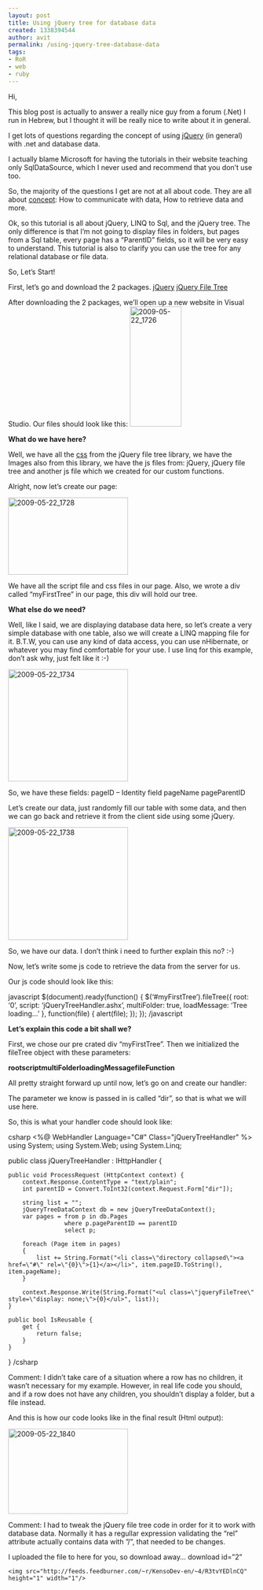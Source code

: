 ```yaml
---
layout: post
title: Using jQuery tree for database data
created: 1338394544
author: avit
permalink: /using-jquery-tree-database-data
tags:
- RoR
- web
- ruby
---
```

<p>Hi,</p>

<p>This blog post is actually to answer a really nice guy from a forum (.Net) I run in Hebrew, but I thought it will be really nice to write about it in general.</p>

<p>I get lots of questions regarding the concept of using <a href='http://www.kensodev.com/category/jquery/' target='_blank' title='jQuery'>jQuery</a> (in general) with .net and database data.</p>

<p>I actually blame Microsoft for having the tutorials in their website teaching only SqlDataSource, which I never used and recommend that you don’t use too.</p>

<p>So, the majority of the questions I get are not at all about code. They are all about <a href='http://www.kensodev.com/category/concept/' target='_blank' title='Concept'>concept</a>: How to communicate with data, How to retrieve data and more.</p>

<p>Ok, so this tutorial is all about jQuery, LINQ to Sql, and the jQuery tree. The only difference is that I’m not going to display files in folders, but pages from a Sql table, every page has a “ParentID” fields, so it will be very easy to understand. This tutorial is also to clarify you can use the tree for any relational database or file data.</p>

<p>So, Let’s Start!</p>

<p>First, let’s go and download the 2 packages. <a href='http://www.jquery.com' target='_blank'>jQuery</a> <a href='http://abeautifulsite.net/notebook/58' target='_blank'>jQuery File Tree</a></p>

<p>After downloading the 2 packages, we’ll open up a new website in Visual Studio. Our files should look like this: <a href='http://www.kensodev.com/wp-content/uploads/2009/05/20090522-1726.png'><img alt='2009-05-22_1726' border='0' height='244' src='http://www.kensodev.com/wp-content/uploads/2009/05/20090522-1726-thumb.png' style='display: inline; border-width: 0px;' title='2009-05-22_1726' width='105' /></a></p>
<strong>What do we have here?
</strong>
<p>Well, we have all the <a href='http://www.kensodev.com/tag/css'>css</a> from the jQuery file tree library, we have the Images also from this library, we have the js files from: jQuery, jQuery file tree and another js file which we created for our custom functions.</p>

<p>Alright, now let’s create our page:</p>
<a href='http://www.kensodev.com/wp-content/uploads/2009/05/20090522-1728.png'><img alt='2009-05-22_1728' border='0' height='157' src='http://www.kensodev.com/wp-content/uploads/2009/05/20090522-1728-thumb.png' style='display: inline; border-width: 0px;' title='2009-05-22_1728' width='244' /></a>
<p>We have all the script file and css files in our page. Also, we wrote a div called “myFirstTree” in our page, this div will hold our tree.</p>
<strong>What else do we need?</strong>
<p>Well, like I said, we are displaying database data here, so let’s create a very simple database with one table, also we will create a LINQ mapping file for it. B.T.W, you can use any kind of data access, you can use nHibernate, or whatever you may find comfortable for your use. I use linq for this example, don’t ask why, just felt like it :-)</p>
<a href='http://www.kensodev.com/wp-content/uploads/2009/05/20090522-1734.png'><img alt='2009-05-22_1734' border='0' height='228' src='http://www.kensodev.com/wp-content/uploads/2009/05/20090522-1734-thumb.png' style='display: inline; border-width: 0px;' title='2009-05-22_1734' width='244' /></a>
<p>So, we have these fields: pageID – Identity field pageName pageParentID</p>

<p>Let’s create our data, just randomly fill our table with some data, and then we can go back and retrieve it from the client side using some jQuery.</p>
<a href='http://www.kensodev.com/wp-content/uploads/2009/05/20090522-1738.png'><img alt='2009-05-22_1738' border='0' height='229' src='http://www.kensodev.com/wp-content/uploads/2009/05/20090522-1738-thumb.png' style='display: inline; border-width: 0px;' title='2009-05-22_1738' width='244' /></a>
<p>So, we have our data. I don’t think i need to further explain this no? :-)</p>

<p>Now, let’s write some js code to retrieve the data from the server for us.</p>

<p>Our js code should look like this:</p>

<p><span>javascript</span> $(document).ready(function() { $(‘#myFirstTree’).fileTree({ root: ‘0’, script: ‘jQueryTreeHandler.ashx’, multiFolder: true, loadMessage: ‘Tree loading…’ }, function(file) { alert(file); }); }); <span>/javascript</span></p>
<strong>Let’s explain this code a bit shall we?</strong>
<p>First, we chose our pre crated div “myFirstTree”. Then we initialized the fileTree object with these parameters:</p>
<strong>root</strong><strong>script</strong><strong>multiFolder</strong><strong>loadingMessage</strong><strong>fileFunction</strong>
<p>All pretty straight forward up until now, let’s go on and create our handler:</p>

<p>The parameter we know is passed in is called “dir”, so that is what we will use here.</p>

<p>So, this is what your handler code should look like:</p>

<p><span>csharp</span> <%@ WebHandler Language="C#" Class="jQueryTreeHandler" %> using System; using System.Web; using System.Linq;</p>

<p>public class jQueryTreeHandler : IHttpHandler {</p>

<pre><code>public void ProcessRequest (HttpContext context) {
    context.Response.ContentType = &quot;text/plain&quot;;
    int parentID = Convert.ToInt32(context.Request.Form[&quot;dir&quot;]);

    string list = &quot;&quot;;
    jQueryTreeDataContext db = new jQueryTreeDataContext();
    var pages = from p in db.Pages
                where p.pageParentID == parentID
                select p;

    foreach (Page item in pages)
    {
        list += String.Format(&quot;&lt;li class=\&quot;directory collapsed\&quot;&gt;&lt;a href=\&quot;#\&quot; rel=\&quot;{0}\&quot;&gt;{1}&lt;/a&gt;&lt;/li&gt;&quot;, item.pageID.ToString(), item.pageName);
    }

    context.Response.Write(String.Format(&quot;&lt;ul class=\&quot;jqueryFileTree\&quot; style=\&quot;display: none;\&quot;&gt;{0}&lt;/ul&gt;&quot;, list));
}

public bool IsReusable {
    get {
        return false;
    }
}</code></pre>

<p>} <span>/csharp</span></p>

<p>Comment: I didn’t take care of a situation where a row has no children, it wasn’t necessary for my example. However, in real life code you should, and if a row does not have any children, you shouldn’t display a folder, but a file instead.</p>

<p>And this is how our code looks like in the final result (Html output):</p>
<a href='http://www.kensodev.com/wp-content/uploads/2009/05/20090522-1840.png'><img alt='2009-05-22_1840' border='0' height='173' src='http://www.kensodev.com/wp-content/uploads/2009/05/20090522-1840-thumb.png' style='display: inline; border-width: 0px;' title='2009-05-22_1840' width='244' /></a>
<p>Comment: I had to tweak the jQuery file tree code in order for it to work with database data. Normally it has a regullar expression validating the “rel” attribute actually contains data with ”/”, that needed to be changes.</p>

<p>I uploaded the file to here for you, so download away… <span>download id=”2”</span></p>
      
    <img src="http://feeds.feedburner.com/~r/KensoDev-en/~4/R3tvYEDlnCQ" height="1" width="1"/>
